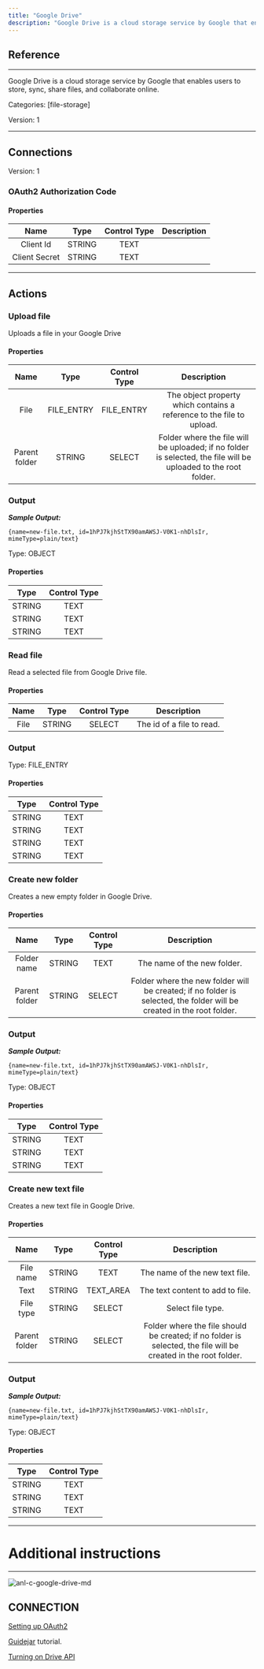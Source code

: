 ```yaml
---
title: "Google Drive"
description: "Google Drive is a cloud storage service by Google that enables users to store, sync, share files, and collaborate online."
---
```

## Reference
<hr />

Google Drive is a cloud storage service by Google that enables users to store, sync, share files, and collaborate online.


Categories: [file-storage]


Version: 1

<hr />



## Connections

Version: 1


### OAuth2 Authorization Code

#### Properties

|      Name      |     Type     |     Control Type     |     Description     |
|:--------------:|:------------:|:--------------------:|:-------------------:|
| Client Id | STRING | TEXT  |  |
| Client Secret | STRING | TEXT  |  |





<hr />





## Actions


### Upload file
Uploads a file in your Google Drive

#### Properties

|      Name      |     Type     |     Control Type     |     Description     |
|:--------------:|:------------:|:--------------------:|:-------------------:|
| File | FILE_ENTRY | FILE_ENTRY  |  The object property which contains a reference to the file to upload.  |
| Parent folder | STRING | SELECT  |  Folder where the file will be uploaded; if no folder is selected, the file will be uploaded to the root folder.  |


### Output


___Sample Output:___

```{name=new-file.txt, id=1hPJ7kjhStTX90amAWSJ-V0K1-nhDlsIr, mimeType=plain/text}```



Type: OBJECT


#### Properties

|     Type     |     Control Type     |
|:------------:|:--------------------:|
| STRING | TEXT  |
| STRING | TEXT  |
| STRING | TEXT  |






### Read file
Read a selected file from Google Drive file.

#### Properties

|      Name      |     Type     |     Control Type     |     Description     |
|:--------------:|:------------:|:--------------------:|:-------------------:|
| File | STRING | SELECT  |  The id of a file to read.  |


### Output



Type: FILE_ENTRY


#### Properties

|     Type     |     Control Type     |
|:------------:|:--------------------:|
| STRING | TEXT  |
| STRING | TEXT  |
| STRING | TEXT  |
| STRING | TEXT  |






### Create new folder
Creates a new empty folder in Google Drive.

#### Properties

|      Name      |     Type     |     Control Type     |     Description     |
|:--------------:|:------------:|:--------------------:|:-------------------:|
| Folder name | STRING | TEXT  |  The name of the new folder.  |
| Parent folder | STRING | SELECT  |  Folder where the new folder will be created; if no folder is selected, the folder will be created in the root folder.  |


### Output


___Sample Output:___

```{name=new-file.txt, id=1hPJ7kjhStTX90amAWSJ-V0K1-nhDlsIr, mimeType=plain/text}```



Type: OBJECT


#### Properties

|     Type     |     Control Type     |
|:------------:|:--------------------:|
| STRING | TEXT  |
| STRING | TEXT  |
| STRING | TEXT  |






### Create new text file
Creates a new text file in Google Drive.

#### Properties

|      Name      |     Type     |     Control Type     |     Description     |
|:--------------:|:------------:|:--------------------:|:-------------------:|
| File name | STRING | TEXT  |  The name of the new text file.  |
| Text | STRING | TEXT_AREA  |  The text content to add to file.  |
| File type | STRING | SELECT  |  Select file type.  |
| Parent folder | STRING | SELECT  |  Folder where the file should be created; if no folder is selected, the file will be created in the root folder.  |


### Output


___Sample Output:___

```{name=new-file.txt, id=1hPJ7kjhStTX90amAWSJ-V0K1-nhDlsIr, mimeType=plain/text}```



Type: OBJECT


#### Properties

|     Type     |     Control Type     |
|:------------:|:--------------------:|
| STRING | TEXT  |
| STRING | TEXT  |
| STRING | TEXT  |






<hr />

# Additional instructions
<hr />

![anl-c-google-drive-md](https://static.scarf.sh/a.png?x-pxid=8a7e290d-47ec-48ca-95f4-7fb515dc3b8a)
## CONNECTION

[Setting up OAuth2](https://support.google.com/googleapi/answer/6158849?hl=en)

[Guidejar](https://guidejar.com/guides/fec74020-26bb-43dd-814c-f8b907f6f45b) tutorial.

[Turning on Drive API](https://guidejar.com/guides/4e69ce7b-c430-443c-801c-b01ea2781c39)
